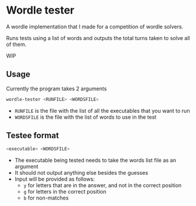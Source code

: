 # Wordle tester
A wordle implementation that I made for a competition of wordle solvers.

Runs tests using a list of words and outputs the total turns taken to solve all of them.

WIP

## Usage
Currently the program takes 2 arguments
```sh
wordle-tester <RUNFILE> <WORDSFILE>
```

- `RUNFILE` is the file with the list of all the executables that you want to run
- `WORDSFILE` is the file with the list of words to use in the test

## Testee format

```sh
<executable> <WORDSFILE>
```

- The executable being tested needs to take the words list file as an argument
- It should not output anything else besides the guesses
- Input will be provided as follows:
    - `y` for letters that are in the answer, and not in the correct position
    - `g` for letters in the correct position
    - `b` for non-matches
